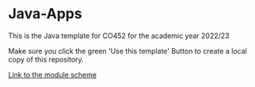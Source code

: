# Java-Apps
This is the Java template for CO452 for the academic year 2022/23

Make sure you click the green 'Use this template' Button to create a local copy of this repository.

[Link to the module scheme](https://github.com/BNU-CO452/Java-Apps/wiki)
